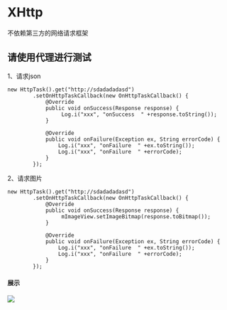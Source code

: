 # XHttp
不依赖第三方的网络请求框架

 ## 请使用代理进行测试

  1、请求json

    new HttpTask().get("http://sdadadadasd")
            .setOnHttpTaskCallback(new OnHttpTaskCallback() {
                @Override
                public void onSuccess(Response response) {
                     Log.i("xxx", "onSuccess  " +response.toString());
                }

                @Override
                public void onFailure(Exception ex, String errorCode) {
                    Log.i("xxx", "onFailure  " +ex.toString());
                    Log.i("xxx", "onFailure  " +errorCode);
                }
            });
 2、请求图片

    new HttpTask().get("http://sdadadadasd")
            .setOnHttpTaskCallback(new OnHttpTaskCallback() {
                @Override
                public void onSuccess(Response response) {
                     mImageView.setImageBitmap(response.toBitmap());
                }

                @Override
                public void onFailure(Exception ex, String errorCode) {
                    Log.i("xxx", "onFailure  " +ex.toString());
                    Log.i("xxx", "onFailure  " +errorCode);
                }
            });

#### 展示
![](https://github.com/xubinbin1024/XHttp/blob/master/gif/3.gif)
